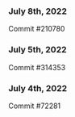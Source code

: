 ### July 8th, 2022

Commit #210780

### July 5th, 2022

Commit #314353


### July 4th, 2022

Commit #72281
